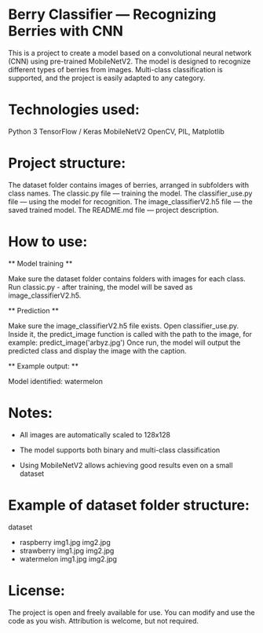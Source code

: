 # Berry Classifier — Recognizing Berries with CNN

This is a project to create a model based on a convolutional neural network (CNN) using pre-trained MobileNetV2. The model is designed to recognize different types of berries from images. Multi-class classification is supported, and the project is easily adapted to any category.

# Technologies used:

Python 3
TensorFlow / Keras
MobileNetV2
OpenCV, PIL, Matplotlib

# Project structure:

The dataset folder contains images of berries, arranged in subfolders with class names.
The classic.py file — training the model.
The classifier_use.py file — using the model for recognition.
The image_classifierV2.h5 file — the saved trained model.
The README.md file — project description.

# How to use:

** Model training **

Make sure the dataset folder contains folders with images for each class.
Run classic.py - after training, the model will be saved as image_classifierV2.h5.

** Prediction **

Make sure the image_classifierV2.h5 file exists.
Open classifier_use.py.
Inside it, the predict_image function is called with the path to the image, for example:
predict_image('arbyz.jpg')
Once run, the model will output the predicted class and display the image with the caption.

** Example output: **

Model identified: watermelon

# Notes:

- All images are automatically scaled to 128x128

- The model supports both binary and multi-class classification

- Using MobileNetV2 allows achieving good results even on a small dataset

# Example of dataset folder structure:

dataset
-  raspberry
 img1.jpg
 img2.jpg
-  strawberry
 img1.jpg
 img2.jpg
-  watermelon
 img1.jpg
 img2.jpg

# License:

The project is open and freely available for use. You can modify and use the code as you wish. Attribution is welcome, but not required.
